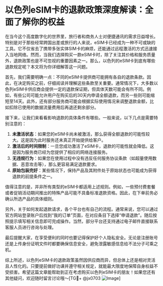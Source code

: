 # 以色列eSIM卡的退款政策深度解读：全面了解你的权益

在当今这个高度数字化的世界里，旅行者和商务人士对便捷通讯的需求日益增长。特别是对于那些经常跨国出差或旅行的人来说，eSIM卡已经成为一种不可或缺的工具。它不仅省去了携带多张实体SIM卡的麻烦，还能通过远程激活的方式迅速接入当地网络。然而，当我们选择购买一款eSIM卡时，除了关注其价格和服务质量外，退款政策也是不可忽视的重要因素之一。那么，以色列的eSIM卡到底有哪些退款规定呢？本文将为你详细解答这一问题。

首先，我们需要明确一点：不同的eSIM卡提供商可能拥有各自的退款条款。因此，在决定购买之前，仔细阅读并理解这些条款至关重要。通常情况下，大多数以色列eSIM卡供应商会提供一定的退款保证期，但具体天数可能会有所不同。例如，有些公司可能允许用户在购买后的30天内申请全额退款，而另一些则可能缩短至14天。此外，还有部分服务商可能会根据实际使用情况来调整退款金额，比如扣除已使用的数据流量费用后再退还剩余部分。

接下来，让我们来看看影响退款的具体条件有哪些。一般来说，以下几点是需要特别注意的：

1. **未激活状态**：如果您的eSIM卡尚未被激活，那么获得全额退款的可能性较大。这是因为此时服务还未真正开始提供给客户。
2. **激活后的时间限制**：一旦您成功激活了eSIM卡，退款的可能性就会降低。这是因为服务商已经为您提供了相应的网络连接服务。
3. **无违规行为**：如果您在使用过程中没有违反任何服务协议条款（如超量使用数据、恶意攻击等），那么更容易满足退款要求。
4. **原始包装完好**：某些情况下，保持产品及其附件处于原始状态也可能成为获得退款的前提条件之一。

值得注意的是，并非所有类型的eSIM卡都适用上述规则。例如，一些预付费套餐或者促销活动期间推出的特殊产品可能不具备标准退款资格。因此，在下单前务必确认所选产品的具体细则。

另外，关于如何发起退款请求，各个平台也有自己的流程。通常来说，您可以通过官方网站登录账户后找到“我的订单”页面，在对应条目下选择“申请退款”。随后按照提示填写相关信息即可完成操作。当然，部分平台还支持通过电子邮件直接联系客服人员进行咨询与处理。

最后提醒大家，在享受便利的同时也要记得保护好个人隐私安全。无论是注册账号还是上传身份证明文件时都要确保信息安全，避免泄露敏感信息给不法分子可乘之机。

综上所述，以色列eSIM卡的退款政策虽然因供应商而异，但总体上还是相对灵活且人性化的。只要提前做好功课并遵守相关规定，就能最大限度地保障自身权益不受损害。希望这篇文章能帮助到正在考虑购买以色列eSIM卡的朋友！如果您还有其他疑问，欢迎随时留言讨论哦～[TG💪+ @jx0703 ![Image](https://github.com/user-attachments/assets/dbca1d08-cadb-493c-b0ec-ad6f7a83f270)]